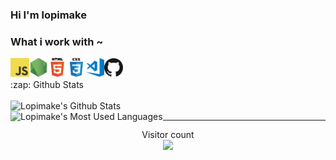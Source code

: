### Hi I'm lopimake



### What i work with ~
<img align="left" alt="JavaScript" width="30px" src="https://raw.githubusercontent.com/github/explore/master/topics/javascript/javascript.png" />
<img align="left" alt="Node.js" width="30px" src="https://raw.githubusercontent.com/github/explore/master/topics/nodejs/nodejs.png" />
<img align="left" alt="HTML5" width="30px" src="https://raw.githubusercontent.com/github/explore/master/topics/html/html.png" />
<img align="left" alt="CSS3" width="30px" src="https://raw.githubusercontent.com/github/explore/master/topics/css/css.png" />
<img align="left" alt="Visual Studio Code" width="30px" src="https://raw.githubusercontent.com/github/explore/master/topics/visual-studio-code/visual-studio-code.png" />
<img align="left" alt="GitHub" width="30px" src="https://raw.githubusercontent.com/github/explore/master/topics/github/github.png" />

<br/>
<br>
  <summary>:zap: Github Stats</summary>
  <br>
  <img align="left" alt="Lopimake's Github Stats" src="https://github-readme-stats.vercel.app/api?username=Lopimake&show_icons=true&theme=dark&count_private=true"/>
  <br>
  <img align="left" alt="Lopimake's Most Used Languages" src="https://github-readme-stats.vercel.app/api/top-langs/?username=Lopimake&layout=compact&theme=dark&count_private=true"/>
  
  ---
  <p align="center"> 
  Visitor count<br>
  <img src="https://profile-counter.glitch.me/khddev/count.svg" />
</p>
